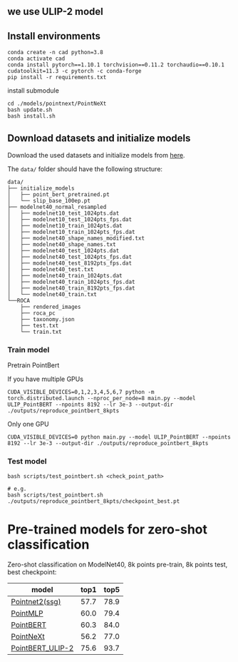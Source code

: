 ## we use ULIP-2 model

## Install environments
```conda create -n cad python=3.8```\
```conda activate cad```\
```conda install pytorch==1.10.1 torchvision==0.11.2 torchaudio==0.10.1 cudatoolkit=11.3 -c pytorch -c conda-forge``` \
```pip install -r requirements.txt```

install submodule

```shell
cd ./models/pointnext/PointNeXt
bash update.sh
bash install.sh
```


## Download datasets and initialize models
Download the used datasets and initialize models from [here](https://console.cloud.google.com/storage/browser/sfr-ulip-code-release-research).

The `data/` folder should have the following structure:
```
data/
├── initialize_models
│   ├── point_bert_pretrained.pt
│   └── slip_base_100ep.pt
├── modelnet40_normal_resampled
│   ├── modelnet10_test_1024pts.dat
│   ├── modelnet10_test_1024pts_fps.dat
│   ├── modelnet10_train_1024pts.dat
│   ├── modelnet10_train_1024pts_fps.dat
│   ├── modelnet40_shape_names_modified.txt
│   ├── modelnet40_shape_names.txt
│   ├── modelnet40_test_1024pts.dat
│   ├── modelnet40_test_1024pts_fps.dat
│   ├── modelnet40_test_8192pts_fps.dat
│   ├── modelnet40_test.txt
│   ├── modelnet40_train_1024pts.dat
│   ├── modelnet40_train_1024pts_fps.dat
│   ├── modelnet40_train_8192pts_fps.dat
│   └── modelnet40_train.txt
└──ROCA
    ├── rendered_images
    ├── roca_pc
    ├── taxonomy.json
    ├── test.txt 
    └── train.txt
```

### Train model

Pretrain PointBert

If you have multiple GPUs

```shell
CUDA_VISIBLE_DEVICES=0,1,2,3,4,5,6,7 python -m torch.distributed.launch --nproc_per_node=8 main.py --model ULIP_PointBERT --npoints 8192 --lr 3e-3 --output-dir ./outputs/reproduce_pointbert_8kpts
```

Only one GPU

```shell
CUDA_VISIBLE_DEVICES=0 python main.py --model ULIP_PointBERT --npoints 8192 --lr 3e-3 --output-dir ./outputs/reproduce_pointbert_8kpts
```

### Test model

```shell
bash scripts/test_pointbert.sh <check_point_path>

# e.g.
bash scripts/test_pointbert.sh ./outputs/reproduce_pointbert_8kpts/checkpoint_best.pt

```

# Pre-trained models for zero-shot classification
Zero-shot classification on ModelNet40, 8k points pre-train, 8k points test, best checkpoint:

| model                                                                                                                                                                   | top1 | top5 |
|-------------------------------------------------------------------------------------------------------------------------------------------------------------------------|------|------|
| [Pointnet2(ssg)](https://storage.cloud.google.com/sfr-ulip-code-release-research/pretrained_models/ckpt_zero-sho_classification/checkpoint_pointnet2_ssg.pt?authuser=0) | 57.7 | 78.9 |
| [PointMLP](https://storage.cloud.google.com/sfr-ulip-code-release-research/pretrained_models/ckpt_zero-sho_classification/checkpoint_pointmlp.pt?authuser=0)            | 60.0 | 79.4 |
| [PointBERT](https://storage.cloud.google.com/sfr-ulip-code-release-research/pretrained_models/ckpt_zero-sho_classification/checkpoint_pointbert.pt?authuser=0)          | 60.3 | 84.0 |
| [PointNeXt](https://storage.cloud.google.com/sfr-ulip-code-release-research/pretrained_models/ckpt_zero-sho_classification/checkpoint_pointnext.pt?authuser=0)          | 56.2 | 77.0 |
| [PointBERT_ULIP-2](https://storage.cloud.google.com/sfr-ulip-code-release-research/pretrained_models/ckpt_zero-sho_classification/pointbert_ULIP-2.pt) | 75.6 | 93.7 |



